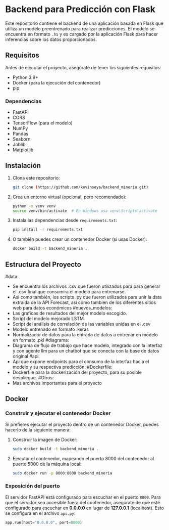 # Backend para Predicción con Flask

Este repositorio contiene el backend de una aplicación basada en Flask que utiliza un modelo preentrenado para realizar predicciones. El modelo se encuentra en formato `.h5` y es cargado por la aplicación Flask para hacer inferencias sobre los datos proporcionados.

## Requisitos

Antes de ejecutar el proyecto, asegúrate de tener los siguientes requisitos:

- Python 3.9+
- Docker (para la ejecución del contenedor)
- pip

### Dependencias
- FastAPI
- CORS
- TensorFlow (para el modelo)
- NumPy
- Pandas
- Seaborn
- Joblib
- Matplotlib

## Instalación

1. Clona este repositorio:

    ```bash
    git clone (https://github.com/kevinseya/backend_mineria.git)
    ```

2. Crea un entorno virtual (opcional, pero recomendado):

    ```bash
    python -m venv venv
    source venv/bin/activate  # En Windows usa venv\Scripts\activate
    ```

3. Instala las dependencias desde `requirements.txt`:

    ```bash
    pip install -r requirements.txt
    ```

4. O también puedes crear un contenedor Docker (si usas Docker):

    ```bash
    docker build -t backend_mineria .
    ```

## Estructura del Proyecto

#data: 
- Se encuentra los archivos .csv que fueron utilizados para para generar el .csv final que consumira el modelo para entrenarse.
- Así como también, los scripts .py que fueron utilizados para unir la data extraida de la API Forecast, asi como tambien de los diferentes sitios web para datos económicos
#nuevos_modelos:
- Las graficas de resultados del mejor modelo escogido.
- Script del modelo mejorado LSTM.
- Script del análisis de correlación de las variables unidas en el .csv
- Modelo entrenado en formato .keras
- Normalizador de datos para la entrada de datos a entrenar en modelo en formato .pkl
#diagrama:
- Diagrama de flujo de trabajo que hace modelo, integrado con la interfaz y con agente llm para un chatbot que se conecta con la base de datos original
#api:
- Api que expone endpoints para el consumo de la interfaz hacia el modelo y su respectiva predicción.
#Dockerfile:
- Dockerfile para la dockerización del proyecto, para su posible despliegue.
#Otros:
- Mas archivos importantes para el proyecto

## Docker

### Construir y ejecutar el contenedor Docker

Si prefieres ejecutar el proyecto dentro de un contenedor Docker, puedes hacerlo de la siguiente manera:

1. Construir la imagen de Docker:

    ```bash
    sudo docker build -t backend_mineria .
    ```

2. Ejecutar el contenedor, mapeando el puerto 8000 del contenedor al puerto 5000 de la máquina local:

    ```bash
    sudo docker run -p 8000:8000 backend_mineria
    ```

### Exposición del puerto

El servidor FastAPI está configurado para escuchar en el puerto `8000`. Para que el servidor sea accesible fuera del contenedor, asegúrate de que esté configurado para escuchar en **0.0.0.0** en lugar de **127.0.0.1** (localhost). Esto se configura en el archivo `api.py`:

```python
app.run(host="0.0.0.0", port=8000)
```

